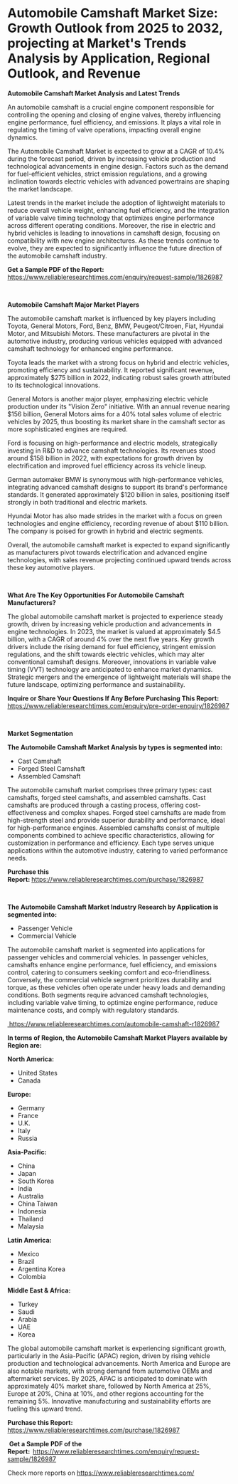 <p><h1>Automobile Camshaft Market Size: Growth Outlook from 2025 to 2032, projecting at Market's Trends Analysis by Application, Regional Outlook, and Revenue</h1></p><p><strong>Automobile Camshaft Market Analysis and Latest Trends</strong></p>
<p><p>An automobile camshaft is a crucial engine component responsible for controlling the opening and closing of engine valves, thereby influencing engine performance, fuel efficiency, and emissions. It plays a vital role in regulating the timing of valve operations, impacting overall engine dynamics. </p><p>The Automobile Camshaft Market is expected to grow at a CAGR of 10.4% during the forecast period, driven by increasing vehicle production and technological advancements in engine design. Factors such as the demand for fuel-efficient vehicles, strict emission regulations, and a growing inclination towards electric vehicles with advanced powertrains are shaping the market landscape. </p><p>Latest trends in the market include the adoption of lightweight materials to reduce overall vehicle weight, enhancing fuel efficiency, and the integration of variable valve timing technology that optimizes engine performance across different operating conditions. Moreover, the rise in electric and hybrid vehicles is leading to innovations in camshaft design, focusing on compatibility with new engine architectures. As these trends continue to evolve, they are expected to significantly influence the future direction of the automobile camshaft industry.</p></p>
<p><strong>Get a Sample PDF of the Report:&nbsp;</strong> <a href="https://www.reliableresearchtimes.com/enquiry/request-sample/1826987?utm_campaign=2940&utm_medium=2&utm_source=Github&utm_content=ia&utm_term=30032025&utm_id=automobile-camshaft">https://www.reliableresearchtimes.com/enquiry/request-sample/1826987</a></p>
<p>&nbsp;</p>
<p><strong>Automobile Camshaft Major Market Players</strong></p>
<p><p>The automobile camshaft market is influenced by key players including Toyota, General Motors, Ford, Benz, BMW, Peugeot/Citroen, Fiat, Hyundai Motor, and Mitsubishi Motors. These manufacturers are pivotal in the automotive industry, producing various vehicles equipped with advanced camshaft technology for enhanced engine performance.</p><p>Toyota leads the market with a strong focus on hybrid and electric vehicles, promoting efficiency and sustainability. It reported significant revenue, approximately $275 billion in 2022, indicating robust sales growth attributed to its technological innovations.</p><p>General Motors is another major player, emphasizing electric vehicle production under its "Vision Zero" initiative. With an annual revenue nearing $156 billion, General Motors aims for a 40% total sales volume of electric vehicles by 2025, thus boosting its market share in the camshaft sector as more sophisticated engines are required.</p><p>Ford is focusing on high-performance and electric models, strategically investing in R&D to advance camshaft technologies. Its revenues stood around $158 billion in 2022, with expectations for growth driven by electrification and improved fuel efficiency across its vehicle lineup.</p><p>German automaker BMW is synonymous with high-performance vehicles, integrating advanced camshaft designs to support its brand's performance standards. It generated approximately $120 billion in sales, positioning itself strongly in both traditional and electric markets.</p><p>Hyundai Motor has also made strides in the market with a focus on green technologies and engine efficiency, recording revenue of about $110 billion. The company is poised for growth in hybrid and electric segments.</p><p>Overall, the automobile camshaft market is expected to expand significantly as manufacturers pivot towards electrification and advanced engine technologies, with sales revenue projecting continued upward trends across these key automotive players.</p></p>
<p>&nbsp;</p>
<p><strong>What Are The Key Opportunities For Automobile Camshaft Manufacturers?</strong></p>
<p><p>The global automobile camshaft market is projected to experience steady growth, driven by increasing vehicle production and advancements in engine technologies. In 2023, the market is valued at approximately $4.5 billion, with a CAGR of around 4% over the next five years. Key growth drivers include the rising demand for fuel efficiency, stringent emission regulations, and the shift towards electric vehicles, which may alter conventional camshaft designs. Moreover, innovations in variable valve timing (VVT) technology are anticipated to enhance market dynamics. Strategic mergers and the emergence of lightweight materials will shape the future landscape, optimizing performance and sustainability.</p></p>
<p><strong>Inquire or Share Your Questions If Any Before Purchasing This Report:</strong> <a href="https://www.reliableresearchtimes.com/enquiry/pre-order-enquiry/1826987?utm_campaign=2940&utm_medium=2&utm_source=Github&utm_content=ia&utm_term=30032025&utm_id=automobile-camshaft">https://www.reliableresearchtimes.com/enquiry/pre-order-enquiry/1826987</a></p>
<p>&nbsp;</p>
<p><strong>Market Segmentation</strong></p>
<p><strong>The Automobile Camshaft Market Analysis by types is segmented into:</strong></p>
<p><ul><li>Cast Camshaft</li><li>Forged Steel Camshaft</li><li>Assembled Camshaft</li></ul></p>
<p><p>The automobile camshaft market comprises three primary types: cast camshafts, forged steel camshafts, and assembled camshafts. Cast camshafts are produced through a casting process, offering cost-effectiveness and complex shapes. Forged steel camshafts are made from high-strength steel and provide superior durability and performance, ideal for high-performance engines. Assembled camshafts consist of multiple components combined to achieve specific characteristics, allowing for customization in performance and efficiency. Each type serves unique applications within the automotive industry, catering to varied performance needs.</p></p>
<p><strong>Purchase this Report:&nbsp;</strong><a href="https://www.reliableresearchtimes.com/purchase/1826987?utm_campaign=2940&utm_medium=2&utm_source=Github&utm_content=ia&utm_term=30032025&utm_id=automobile-camshaft">https://www.reliableresearchtimes.com/purchase/1826987</a></p>
<p>&nbsp;</p>
<p><strong>The Automobile Camshaft Market Industry Research by Application is segmented into:</strong></p>
<p><ul><li>Passenger Vehicle</li><li>Commercial Vehicle</li></ul></p>
<p><p>The automobile camshaft market is segmented into applications for passenger vehicles and commercial vehicles. In passenger vehicles, camshafts enhance engine performance, fuel efficiency, and emissions control, catering to consumers seeking comfort and eco-friendliness. Conversely, the commercial vehicle segment prioritizes durability and torque, as these vehicles often operate under heavy loads and demanding conditions. Both segments require advanced camshaft technologies, including variable valve timing, to optimize engine performance, reduce maintenance costs, and comply with regulatory standards.</p></p>
<p><a href="https://www.reliableresearchtimes.com/automobile-camshaft-r1826987?utm_campaign=2940&utm_medium=2&utm_source=Github&utm_content=ia&utm_term=30032025&utm_id=automobile-camshaft">&nbsp;https://www.reliableresearchtimes.com/automobile-camshaft-r1826987</a></p>
<p><strong>In terms of Region, the Automobile Camshaft Market Players available by Region are:</strong></p>
<p>
    <p> <strong> North America: </strong>
        <ul>
            <li>United States</li>
            <li>Canada</li>
        </ul>
        </p> 
    <p> <strong> Europe: </strong>
        <ul>
            <li>Germany</li>
            <li>France</li>
            <li>U.K.</li>
            <li>Italy</li>
            <li>Russia</li>
        </ul>
        </p> 
    <p> <strong> Asia-Pacific: </strong>
        <ul>
            <li>China</li>
            <li>Japan</li>
            <li>South Korea</li>
            <li>India</li>
            <li>Australia</li>
            <li>China Taiwan</li>
            <li>Indonesia</li>
            <li>Thailand</li>
            <li>Malaysia</li>
        </ul>
        </p> 
    <p> <strong> Latin America: </strong>
        <ul>
            <li>Mexico</li>
            <li>Brazil</li>
            <li>Argentina Korea</li>
            <li>Colombia</li>
        </ul>
        </p> 
    <p> <strong> Middle East & Africa: </strong>
        <ul>
            <li>Turkey</li>
            <li>Saudi</li>
            <li>Arabia</li>
            <li>UAE</li>
            <li>Korea</li>
        </ul>
    </p>
    </p>
<p><p>The global automobile camshaft market is experiencing significant growth, particularly in the Asia-Pacific (APAC) region, driven by rising vehicle production and technological advancements. North America and Europe are also notable markets, with strong demand from automotive OEMs and aftermarket services. By 2025, APAC is anticipated to dominate with approximately 40% market share, followed by North America at 25%, Europe at 20%, China at 10%, and other regions accounting for the remaining 5%. Innovative manufacturing and sustainability efforts are fueling this upward trend.</p></p>
<p><strong>Purchase this Report: </strong><a href="https://www.reliableresearchtimes.com/purchase/1826987?utm_campaign=2940&utm_medium=2&utm_source=Github&utm_content=ia&utm_term=30032025&utm_id=automobile-camshaft">https://www.reliableresearchtimes.com/purchase/1826987</a></p>
<p>&nbsp;<strong>Get a Sample PDF of the Report:&nbsp;&nbsp;</strong><a href="https://www.reliableresearchtimes.com/enquiry/request-sample/1826987?utm_campaign=2940&utm_medium=2&utm_source=Github&utm_content=ia&utm_term=30032025&utm_id=automobile-camshaft">https://www.reliableresearchtimes.com/enquiry/request-sample/1826987</a></p>
<p><strong></strong></p>
<p>Check more reports on <a href="https://www.reliableresearchtimes.com/?utm_campaign=2940&utm_medium=2&utm_source=Github&utm_content=ia&utm_term=30032025&utm_id=automobile-camshaft">https://www.reliableresearchtimes.com/</a></p>